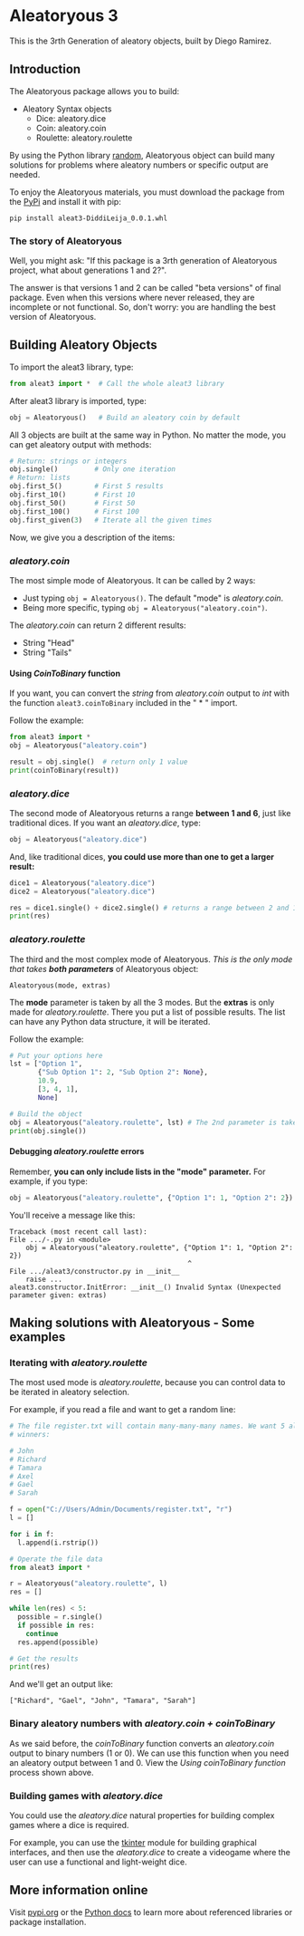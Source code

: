 # Aleatoryous 3

This is the 3rth Generation of aleatory objects, built by Diego
Ramirez.

## Introduction

The Aleatoryous package allows you to build:

- Aleatory Syntax objects
  - Dice: aleatory.dice
  - Coin: aleatory.coin
  - Roulette: aleatory.roulette

By using the Python library [random](http://docs.python.org/3.8/library/random), Aleatoryous object can build many solutions
for problems where aleatory numbers or specific output are needed.

To enjoy the Aleatoryous materials, you must download the package from the [PyPi](http://pypi.org)
and install it with pip:

```
pip install aleat3-DiddiLeija_0.0.1.whl
```

### The story of Aleatoryous

Well, you might ask: "If this package is a 3rth generation of Aleatoryous project,
what about generations 1 and 2?".

The answer is that versions 1 and 2 can be called "beta versions" of final
package. Even when this versions where never released, they are incomplete or not
functional. So, don't worry: you are handling the best version of Aleatoryous.

## Building Aleatory Objects

To import the aleat3 library, type:

```python
from aleat3 import *  # Call the whole aleat3 library
```

After aleat3 library is imported, type:

```python
obj = Aleatoryous()   # Build an aleatory coin by default
```

All 3 objects are built at the same way in Python. No matter the mode, you can
get aleatory output with methods:

```python
# Return: strings or integers
obj.single()         # Only one iteration
# Return: lists
obj.first_5()        # First 5 results
obj.first_10()       # First 10
obj.first_50()       # First 50
obj.first_100()      # First 100
obj.first_given(3)   # Iterate all the given times
```

Now, we give you a description of the items:

### *aleatory.coin*

The most simple mode of Aleatoryous. It can be called by 2 ways:

- Just typing `obj = Aleatoryous()`. The default "mode" is *aleatory.coin*.
- Being more specific, typing `obj = Aleatoryous("aleatory.coin")`.

The *aleatory.coin* can return 2 different results:

- String "Head"
- String "Tails"

#### Using *CoinToBinary* function

If you want, you can convert the *string* from *aleatory.coin* output to *int*
with the function `aleat3.coinToBinary` included in the " * " import.

Follow the example:

```python
from aleat3 import *
obj = Aleatoryous("aleatory.coin")

result = obj.single()  # return only 1 value
print(coinToBinary(result))
```

### *aleatory.dice*

The second mode of Aleatoryous returns a range **between 1 and 6**, just like
traditional dices. If you want an *aleatory.dice*, type:

```python
obj = Aleatoryous("aleatory.dice")
```

And, like traditional dices, **you could use more than one to get a larger result:**

```python
dice1 = Aleatoryous("aleatory.dice")
dice2 = Aleatoryous("aleatory.dice")

res = dice1.single() + dice2.single() # returns a range between 2 and 12
print(res)
```

### *aleatory.roulette*

The third and the most complex mode of Aleatoryous.
_This is the only mode that takes **both parameters**_ of Aleatoryous object:

```
Aleatoryous(mode, extras)
```

The **mode** parameter is taken by all the 3 modes. But the **extras** is only made
for *aleatory.roulette*. There you put a list of possible results. The list can have
any Python data structure, it will be iterated.

Follow the example:

```python
# Put your options here
lst = ["Option 1",
       {"Sub Option 1": 2, "Sub Option 2": None},
       10.9,
       [3, 4, 1],
       None]

# Build the object
obj = Aleatoryous("aleatory.roulette", lst) # The 2nd parameter is taken
print(obj.single())
```

#### Debugging *aleatory.roulette* errors

Remember, **you can only include lists in the "mode" parameter.** For example,
if you type:

```python
obj = Aleatoryous("aleatory.roulette", {"Option 1": 1, "Option 2": 2}) # A dictionary
```

You'll receive a message like this:

```
Traceback (most recent call last):
File .../-.py in <module>
    obj = Aleatoryous("aleatory.roulette", {"Option 1": 1, "Option 2": 2})
                                            ^
File .../aleat3/constructor.py in __init__
    raise ...
aleat3.constructor.InitError: __init__() Invalid Syntax (Unexpected parameter given: extras)
```

## Making solutions with Aleatoryous - Some examples

### Iterating with _aleatory.roulette_

The most used mode is *aleatory.roulette*, because you can control data to be
iterated in aleatory selection.

For example, if you read a file and want to get a random line:

```python
# The file register.txt will contain many-many-many names. We want 5 aleatory
# winners:

# John
# Richard
# Tamara
# Axel
# Gael
# Sarah

f = open("C://Users/Admin/Documents/register.txt", "r")
l = []

for i in f:
  l.append(i.rstrip())

# Operate the file data
from aleat3 import *

r = Aleatoryous("aleatory.roulette", l)
res = []

while len(res) < 5:
  possible = r.single()
  if possible in res:
    continue
  res.append(possible)

# Get the results
print(res)
```

And we'll get an output like:

```
["Richard", "Gael", "John", "Tamara", "Sarah"]
```

### Binary aleatory numbers with _aleatory.coin + coinToBinary_

As we said before, the *coinToBinary* function converts an *aleatory.coin* output
to binary numbers (1 or 0). We can use this function when you need an aleatory
output between 1 and 0. View the _Using coinToBinary function_ process shown above.

### Building games with _aleatory.dice_

You could use the *aleatory.dice* natural properties for building complex games
where a dice is required.

For example, you can use the [tkinter](http://docs.python.org/3.8/library/tkinter) module for building
graphical interfaces, and then use the *aleatory.dice* to create a videogame where
the user can use a functional and light-weight dice.


## More information online

Visit [pypi.org](http://pypi.org) or the [Python docs](http://docs.python.org/3.8) to learn more
about referenced libraries or package installation.
